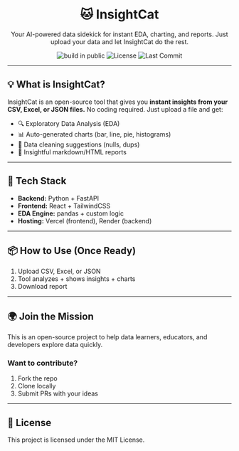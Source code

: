 <h1 align="center">🐱 InsightCat</h1>
<p align="center">Your AI-powered data sidekick for instant EDA, charting, and reports. Just upload your data and let InsightCat do the rest.</p>

<p align="center">
  <img src="https://img.shields.io/badge/building%20in-public-brightgreen" alt="build in public">
  <img src="https://img.shields.io/github/license/YOUR_USERNAME/InsightCat" alt="License">
  <img src="https://img.shields.io/github/last-commit/YOUR_USERNAME/InsightCat" alt="Last Commit">
</p>

---

## 💡 What is InsightCat?

InsightCat is an open-source tool that gives you **instant insights from your CSV, Excel, or JSON files.** No coding required. Just upload a file and get:
- 🔍 Exploratory Data Analysis (EDA)
- 📊 Auto-generated charts (bar, line, pie, histograms)
- 🧹 Data cleaning suggestions (nulls, dups)
- 📝 Insightful markdown/HTML reports

---

## 🔧 Tech Stack

- **Backend:** Python + FastAPI
- **Frontend:** React + TailwindCSS
- **EDA Engine:** pandas + custom logic
- **Hosting:** Vercel (frontend), Render (backend)

---

## 📦 How to Use (Once Ready)

1. Upload CSV, Excel, or JSON
2. Tool analyzes + shows insights + charts
3. Download report

---

## 🌍 Join the Mission

This is an open-source project to help data learners, educators, and developers explore data quickly.

### Want to contribute?
1. Fork the repo
2. Clone locally
3. Submit PRs with your ideas

---

## 📜 License

This project is licensed under the MIT License.